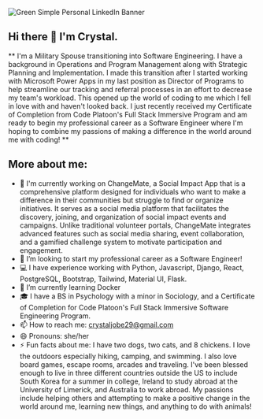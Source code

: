 
![Green Simple Personal LinkedIn Banner](https://github.com/crystaljobe/crystaljobe/assets/144761681/3b28e639-bea3-4f5b-8cae-03389b2f83bb)

## Hi there 👋 I'm Crystal. 

** I'm a Military Spouse transitioning into Software Engineering. I have a background in Operations and Program Management along with Strategic Planning and Implementation. I made this transition after I started working with Microsoft Power Apps in my last position as Director of Programs to help streamline our tracking and referral processes in an effort to decrease my team's workload. This opened up the world of coding to me which I fell in love with and haven't looked back. I just recently received my Certificate of Completion from Code Platoon's Full Stack Immersive Program and am ready to begin my professional career as a Software Engineer where I'm hoping to combine my passions of making a difference in the world around me with coding! **

## More about me: 
- 🔭 I'm currently working on ChangeMate, a Social Impact App that is a comprehensive platform designed for individuals who want to make a difference in their communities but struggle to find or organize initiatives. It serves as a social media platform that facilitates the discovery, joining, and organization of social impact events and campaigns. Unlike traditional volunteer portals, ChangeMate integrates advanced features such as social media sharing, event collaboration, and a gamified challenge system to motivate participation and engagement.
- 👯 I’m looking to start my professional career as a Software Engineer! 
- 💻 I have experience working with Python, Javascript, Django, React, PostgreSQL, Bootstrap, Tailwind, Material UI, Flask. 
- 🌱 I’m currently learning Docker
- 🎓 I have a BS in Psychology with a minor in Sociology, and a Certificate of Completion for Code Platoon's Full Stack Immersive Software Engineering Program. 
- 📫 How to reach me: crystaljobe29@gmail.com
- 😄 Pronouns: she/her
- ⚡ Fun facts about me:  I have two dogs, two cats, and 8 chickens. I love the outdoors especially hiking, camping, and swimming. I also love board games, escape rooms, arcades and traveling. I've been blessed enough to live in three different countries outside the US to include South Korea for a summer in college, Ireland to study abroad at the University of Limerick, and Australia to work abroad. My passions include helping others and attempting to make a positive change in the world around me, learning new things, and anything to do with animals!

